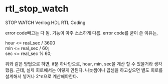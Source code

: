 # rtl_stop_watch
STOP WATCH Verilog HDL RTL Coding


error code빼고는 다 됨. 기능이 아주 소소하게 다름. 
error code를 굳이 쓴 이유는,

hour <= real_sec / 3600  
min <= real_sec / 60;  
sec <= real_sec % 60;  

위와 같은 방법으로 하면, if문 하나만으로, hour, min, sec을 계산 할 수 있을거라 생각했음.
근데, 실제 회로에서는 이렇게 안된다. 나눗셈이나 곱셈을 하고싶으면 별도 회로를 설계해서 넣거나 2^n으로 계산해야한다.
